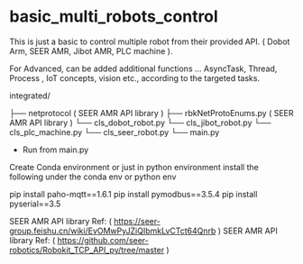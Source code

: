 # basic_multi_robots_control

This is just a basic to control multiple robot from their provided API.
( Dobot Arm, SEER AMR, Jibot AMR, PLC machine ).

For Advanced, can be added additional functions ... AsyncTask, Thread, Process , IoT concepts, vision etc., according to the targeted tasks. 

integrated/

├── netprotocol ( SEER AMR API library )
      ├── rbkNetProtoEnums.py ( SEER AMR API library )
└── cls_dobot_robot.py
└── cls_jibot_robot.py
└── cls_plc_machine.py
└── cls_seer_robot.py
└── main.py

- Run from main.py

Create Conda environment or just in python environment
install the following under the conda env or python env

pip install paho-mqtt==1.6.1
pip install pymodbus==3.5.4
pip install pyserial==3.5

SEER AMR API library Ref: ( https://seer-group.feishu.cn/wiki/EvOMwPyJZiQIbmkLvCTct64Qnrb ) 
SEER AMR API library Ref: ( https://github.com/seer-robotics/Robokit_TCP_API_py/tree/master ) 
